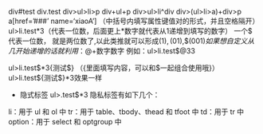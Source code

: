 div#test
div.test
div>ul>li>p
div+ul+p
div>ul>li^div
div>(ul>li>a)+div>p
a[href=’###’ name=‘xiaoA’] （中括号内填写属性键值对的形式，并且空格隔开）
ul>li.test$*3 （$代表一位数，后面更上*数字就代表从1递增到填写的数字）
一个$ 代表一位数，
就是两位数了,以此类推就可以形成$(1),
(01),$$$(001)
如果想自定义从几开始递增的话就利用：$@+数字数字
例如：ul>li.test$@33


ul>li.test$*3{测试$} （{里面填写内容，可以和$一起组合使用哦}）
ul>li.test${测试$}*3效果一样

- 隐式标签
ul>.test$*3
隐私标签有如下几个：

li：用于 ul 和 ol 中
tr：用于 table、tbody、thead 和 tfoot 中
td：用于 tr 中
option：用于 select 和 optgroup 中